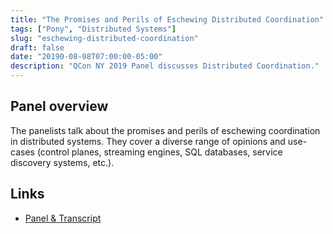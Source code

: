 ```yaml
---
title: "The Promises and Perils of Eschewing Distributed Coordination"
tags: ["Pony", "Distributed Systems"]
slug: "eschewing-distributed-coordination"
draft: false
date: "20190-08-08T07:00:00-05:00"
description: "QCon NY 2019 Panel discusses Distributed Coordination."
---
```

## Panel overview

The panelists talk about the promises and perils of eschewing coordination in distributed systems. They cover a diverse range of opinions and use-cases (control planes, streaming engines, SQL databases, service discovery systems, etc.).

## Links

* [Panel & Transcript](https://www.infoq.com/presentations/panel-perils-distributed-coordination/)
